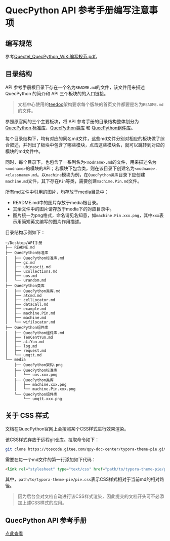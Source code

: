 # QuecPython API 参考手册编写注意事项

## 编写规范

参考[Quectel_QuecPython_WiKi编写规范.pdf](https://knowledge.quectel.com/download/attachments/151561997/%5BInternal%5DQuectel_QuecPython_WiKi%E7%BC%96%E5%86%99%E8%A7%84%E8%8C%83_V1.0.0_Preliminary_20230112.pdf?api=v2)。

## 目录结构

API 参考手册根目录下存在一个名为`README.md`的文件，该文件用来描述 QuecPython 的简介和 API 三个板块的的入口链接。

> 文档中心使用的[teedoc](https://gitee.com/teedoc)架构要求每个版块的首页文件都要是名为`README.md`的文件。

参照原官网的三个主要板块，将 API 参考手册的目录结构整体划分为 [QuecPython 标准库](https://python.quectel.com/wiki/#/zh-cn/api/pythonStdlib)、[QuecPython类库](https://python.quectel.com/wiki/#/zh-cn/api/QuecPythonClasslib) 和 [QuecPython组件库](https://python.quectel.com/wiki/#/zh-cn/api/QuecPythonThirdlib)。

每个目录结构下，均有对应的同名md文件，这些md文件分别对相应的板块做了综合叙述，并列出了板块中包含了哪些模块，点击这些模块名，就可以跳转到对应的模块的md文件中。

同时，每个目录下，也包含了一系列名为`<modname>.md`的文件，用来描述名为`<modname>`的模块的API；若模块下包含类，则在该目录下创建名为`<modname>.<classname>.md`。以`machine`模块为例，在`QuecPython类库`目录下应创建`machine.md`文件，其下存在`Pin`等类，需要创建`machime.Pin.md`文件。

所有md文件中引用的图片，均存放于media目录中：
- README.md中的图片存放于media根目录。
- 其余文件中的图片请存放于media下的对应目录中。
- 图片统一为png格式，命名请见名知意，如`machine.Pin.xxx.png`，其中`xxx`表示用简短英文编写的图片作用描述。

目录结构示例如下：

```
~/Desktop/API手册
├── README.md
├── QuecPython标准库
│   ├── QuecPython标准库.md
│   ├── gc.md
│   ├── ubinascii.md
│   ├── ucollections.md
│   ├── uos.md
│   └── urandom.md
├── QuecPython类库
│   ├── QuecPython类库.md
│   ├── atcmd.md
│   ├── cellLocator.md
│   ├── dataCall.md
│   ├── example.md
│   ├── machine.Pin.md
│   ├── machine.md
│   └── wifilocator.md
├── QuecPython组件库
│   ├── QuecPython组件库.md
│   ├── TenCentYun.md
│   ├── aLiYun.md
│   ├── log.md
│   ├── request.md
│   └── umqtt.md
└── media
    ├── QuecPython架构.png
    ├── QuecPython标准库
    │   └── uos.xxx.png
    ├── QuecPython类库
    │   ├── machine.xxx.png
    │   └── machine.Pin.xxx.png
    └── QuecPython组件库
        └── umqtt.xxx.png
```

## 关于 CSS 样式

文档在QuecPython官网上会按照某个CSS样式进行效果渲染。

该CSS样式存放于远程git仓库。拉取命令如下：

```bash
git clone https://toscode.gitee.com/qpy-doc-center/typora-theme-pie.git
```

需要在每一个md文件的第一行添加如下代码：

```html
<link rel="stylesheet" type="text/css" href="path/to/typora-theme-pie/pie.css">
```

其中，`path/to/typora-theme-pie/pie.css`表示CSS样式相对于当前md的相对路径。

> 因为后台会对文档自动进行该CSS样式渲染，因此提交的文档开头可不必添加上述CSS样式的应用。

## QuecPython API 参考手册

[点此查看](./README.md)
